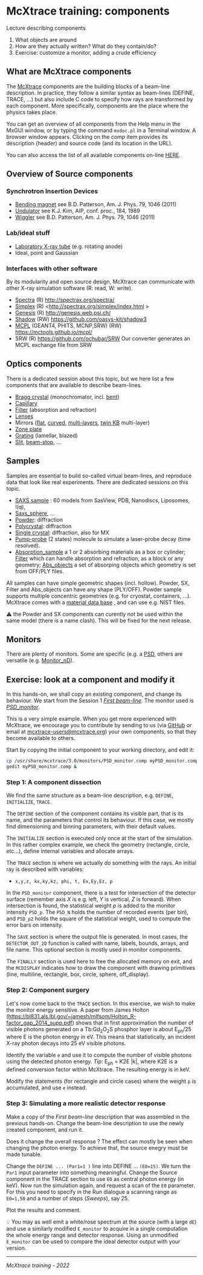 # McXtrace training: components

Lecture describing components
1. What objects are around
2. How are they actually written? What do they contain/do?
3. Exercise: customize a monitor, adding a crude efficiency

## What are McXtrace components

The [McXtrace](http://www.mcxtrace.org) components are the building blocks of a beam-line description. In practice, they follow a similar syntax as beam-lines (DEFINE, TRACE, ...) but also include C code to specify how rays are transformed by each component. More specifically, components are the place where the physics takes place.

You can get an overview of all components from the Help menu in the MxGUI window, or by typing the command `mxdoc.pl` in a Terminal window. A browser window appears. Clicking on the *comp* item provides its description (header) and source code (and its location in the URL).

You can also access the list of all available components on-line [HERE](http://www.mcxtrace.org/download/components/3.0/).

## Overview of Source components

### Synchrotron Insertion Devices
- [Bending magnet](http://www.mcxtrace.org/download/components/3.0/sources/Bending_magnet.html)  see B.D. Patterson, Am. J. Phys. 79, 1046 (2011)
- [Undulator](http://www.mcxtrace.org/download/components/3.0/sources/Undulator.html) see K.J. Kim, AIP, conf. proc., 184, 1989
- [Wiggler](http://www.mcxtrace.org/download/components/3.0/sources/Wiggler.html) see B.D. Patterson, Am. J. Phys. 79, 1046 (2011)

### Lab/ideal stuff
- [Laboratory X-ray tube](http://www.mcxtrace.org/download/components/3.0/sources/Source_lab.html)  (e.g. rotating anode)
- Ideal, point and Gaussian

### Interfaces with other software

By its modularity and open source design, McXtrace can communicate with other X-ray simulation software (R: read, W: write).

- [Spectra](http://www.mcxtrace.org/download/components/3.0/sources/Source_spectra.html) (R) <http://spectrax.org/spectra/>
- [Simplex](http://www.mcxtrace.org/download/components/3.0/sources/Source_simplex.html) (R) <http://spectrax.org/simplex/index.html >
- [Genesis](http://www.mcxtrace.org/download/components/3.0/sources/Source_genesis13.html) (R) <http://genesis.web.psi.ch/>
- [Shadow](http://www.mcxtrace.org/download/components/3.0/misc/Shadow_input.html) (RW) <https://github.com/oasys-kit/shadow3>
- [MCPL](http://www.mcxtrace.org/download/components/3.0/misc/MCPL_input.html) (GEANT4, PHITS, MCNP,SRW) (RW) <https://mctools.github.io/mcpl/>
- SRW (R) <https://github.com/ochubar/SRW> Our converter generates an MCPL exchange file from SRW

## Optics components

There is a dedicated session about this topic, but we here list a few components that are available to describe beam-lines.

- [Bragg crystal](http://www.mcxtrace.org/download/components/3.0/optics/Bragg_crystal.html) (monochromator, incl. [bent](http://www.mcxtrace.org/download/components/3.0/optics/Bragg_crystal_bent.html))
- [Capillary](http://www.mcxtrace.org/download/components/3.0/optics/Capillary.html)
- [Filter](http://www.mcxtrace.org/download/components/3.0/optics/Filter.html) (absorption and refraction)
- [Lenses](http://www.mcxtrace.org/download/components/3.0/optics/Lens_simple.html)
- Mirrors ([flat](http://www.mcxtrace.org/download/components/3.0/optics/Mirror.html), [curved](http://www.mcxtrace.org/download/components/3.0/optics/Mirror_curved.html), [multi-layers](http://www.mcxtrace.org/download/components/3.0/optics/Multilayer_elliptic.html), [twin KB](http://www.mcxtrace.org/download/components/3.0/optics/TwinKB_ML.html)  multi-layer)
- [Zone plate](http://www.mcxtrace.org/download/components/3.0/optics/ZonePlate.html)
- [Grating](http://www.mcxtrace.org/download/components/3.0/contrib/Reflective_grating.html) (lamellar, blazed)
- [Slit](http://www.mcxtrace.org/download/components/3.0/optics/Slit.html), [beam-stop](http://www.mcxtrace.org/download/components/3.0/optics/Beamstop.html), ...

## Samples

Samples are essential to build so-called virtual beam-lines, and reproduce data that look like real experiments. There are dedicated sessions on this topic.

- [SAXS sample](http://www.mcxtrace.org/download/components/3.0/samples/SasView_model.html) : 60 models from SasView, PDB, Nanodiscs, Liposomes, I(q), 
- [Saxs_sphere](http://www.mcxtrace.org/download/components/3.0/samples/Saxs_spheres.html),  …
- [Powder](http://www.mcxtrace.org/download/components/3.0/samples/PowderN.html): diffraction
- [Polycrystal](http://www.mcxtrace.org/download/components/3.0/samples/Polycrystal.html): diffraction
- [Single crystal](http://www.mcxtrace.org/download/components/3.0/samples/Single_crystal.html): diffraction, also for MX
- [Pump-probe](http://www.mcxtrace.org/download/components/3.0/samples/Molecule_2state.html) (2 states) molecule to simulate a laser-probe decay (time resolved).
- [Absorption_sample](http://www.mcxtrace.org/download/components/3.0/samples/Absorption_sample.html) a 1 or 2 absorbing materials as a box or cylinder; [Filter](http://www.mcxtrace.org/download/components/3.0/optics/Filter.html) which can handle absorption and refraction, as a block or any geometry; [Abs_objects](http://www.mcxtrace.org/download/components/3.0/samples/Abs_objects.html) a set of absorping objects which geometry is set from OFF/PLY files.

All samples can have simple geometric shapes (incl. hollow).
Powder, SX, Filter and Abs_objects can have any shape (PLY/OFF).
Powder sample supports multiple concentric geometries (e.g. for cryostat, containers, ...).
McXtrace comes with a [material data base](http://www.mcxtrace.org/download/components/3.0/data) , and can use e.g. NIST files.

:warning: the Powder and SX components can curently not be used within the same model (there is a name clash). This will be fixed for the next release.

## Monitors

There are plenty of monitors. Some are specific (e.g. a [PSD](http://www.mcxtrace.org/download/components/3.0/monitors/PSD_monitor.html), others are versatile (e.g. [Monitor_nD](http://www.mcxtrace.org/download/components/3.0/monitors/Monitor_nD.html)).

## Exercise: look at a component and modify it

In this hands-on, we shall copy an existing component, and change its behaviour. We start from the Session 1 *[First beam-line](../2_1st_Beamline)*. The monitor used is *[PSD_monitor](http://www.mcxtrace.org/download/components/3.0/monitors/PSD_monitor.html)*. 

This is a very simple example. When you get more experienced with McXtrace, we encourage you to contribute by sending to us (via [GitHub](https://github.com/McStasMcXtrace/McCode) or email at mcxtrace-users@mcxtrace.org) your own components, so that they become available to others.

Start by copying the initial component to your working directory, and edit it:
```bash
cp /usr/share/mcxtrace/3.0/monitors/PSD_monitor.comp myPSD_monitor.comp
gedit myPSD_monitor.comp &
```

### Step 1: A component dissection

We find the same structure as a beam-line description, e.g. `DEFINE`, `INITIALIZE`, `TRACE`.

The `DEFINE` section of the component contains its visible part, that is its name, and the parameters that control its behaviour. If this case, we mostly find dimensioning and binning parameters, with their default values.

The `INITIALIZE` section is executed only once at the start of the simulation. In this rather complex example, we check the geometry (rectangle, circle, etc...), define internal variables and allocate arrays.

The `TRACE` section is where we actually *do* something with the rays. An initial ray is described with variables:
- `x,y,z, kx,ky,kz, phi, t, Ex,Ey,Ez, p`

In the `PSD_monitor` component, there is a test for intersection of the detector surface (remember axis *X* is e.g. left, *Y* is vertical, *Z* is forward). When intersection is found, the statistical weight *p* is added to the monitor intensity `PSD_p`. The `PSD_N` holds the number of recorded events (per bin), and `PSD_p2` holds the square of the statistical weight, used to compute the error bars on intensity.

The `SAVE` section is where the output file is generated. In most cases, the `DETECTOR_OUT_2D` function is called with name, labels, bounds, arrays, and file name. This optional section is mostly used in monitor components.

The `FINALLY` section is used here to free the allocated memory on exit, and the `MCDISPLAY` indicates how to draw the component with drawing primitives (line, multiline, rectangle, box, circle, sphere, off_display).

### Step 2: Component surgery

Let's now come back to the `TRACE` section. In this exercise, we wish to make the monitor energy sensitive. A paper from James Holton (https://bl831.als.lbl.gov/~jamesh/mlfsom/Holton_R-factor_gap_2014_supp.pdf)  shows that in first approximation the number of visible photons generated on a Tb:Gd<sub>2</sub>O<sub>2</sub>S phosphor layer is about E<sub>ph</sub>/25 where E is the photon energy in eV. This means that statistically, an incident X-ray photon decays into 25 eV visible photons.

Identify the variable `e` and use it to compute the number of visible photons using the detected photon energy. *Tip*: E<sub>ph</sub> = K2E |k|, where K2E is a defined conversion factor within McXtrace. The resulting energy is in keV.

Modify the statements (for rectangle and circle cases) where the weight `p` is accumulated, and use `e` instead.

### Step 3: Simulating a more realistic detector response

Make a copy of the *First beam-line* description that was assembled in the previous hands-on. Change the beam-line description to use the newly created component, and run it.

Does it change the overall response ? The effect can mostly be seen when changing the photon energy. To achieve that, the source enegry must be made tunable. 

Change the `DEFINE ... (Par1=1 )` line into DEFINE ... `(E0=15)`. We turn the `Par1` input parameter into something meaningful. Change the Source component in the TRACE section to use `E0` as central photon energy (in keV). Now run the simulation again, and request a scan of the `E0` parameter. For this you need to specify in the Run dialogue a scanning range as `E0=1,50` and a number of steps (_Sweeps_), say 25.

Plot the results and comment.

:bulb: You may as well emit a white/rose spectrum at the source (with a large `dE`) and use a similarly modified `E_monitor` to acquire in a single computation the whole energy range and detector response. Using an unmodified `E_monitor` can be used to compare the ideal detector output with your version.

---
*McXtrace training - 2022*
